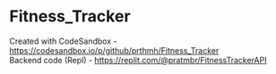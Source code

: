 # Fitness_Tracker
Created with CodeSandbox - https://codesandbox.io/p/github/prthmh/Fitness_Tracker<br/>
Backend code (Repl) - https://replit.com/@pratmbr/FitnessTrackerAPI 
